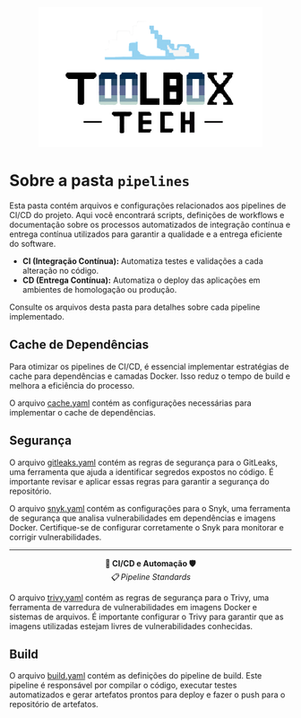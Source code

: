 <p align="center">
  <img src="../../img/tbx.png" alt="Logo Toolbox" width="400"/>
</p>

# Sobre a pasta `pipelines`

Esta pasta contém arquivos e configurações relacionados aos pipelines de CI/CD do projeto. Aqui você encontrará scripts, definições de workflows e documentação sobre os processos automatizados de integração contínua e entrega contínua utilizados para garantir a qualidade e a entrega eficiente do software.

- **CI (Integração Contínua):** Automatiza testes e validações a cada alteração no código.
- **CD (Entrega Contínua):** Automatiza o deploy das aplicações em ambientes de homologação ou produção.

Consulte os arquivos desta pasta para detalhes sobre cada pipeline implementado.

## Cache de Dependências

Para otimizar os pipelines de CI/CD, é essencial implementar estratégias de cache para dependências e camadas Docker. Isso reduz o tempo de build e melhora a eficiência do processo.

O arquivo [cache.yaml](./cache/cache.yaml) contém as configurações necessárias para implementar o cache de dependências. 

## Segurança

O arquivo [gitleaks.yaml](./security/gitleaks.yaml) contém as regras de segurança para o GitLeaks, uma ferramenta que ajuda a identificar segredos expostos no código. É importante revisar e aplicar essas regras para garantir a segurança do repositório.

O arquivo [snyk.yaml](./security/snyk.yaml) contém as configurações para o Snyk, uma ferramenta de segurança que analisa vulnerabilidades em dependências e imagens Docker. Certifique-se de configurar corretamente o Snyk para monitorar e corrigir vulnerabilidades.

---

<p align="center">
  <strong>🚀 CI/CD e Automação 🛡️</strong><br>
    <em>📋 Pipeline Standards</em>
</p>

O arquivo [trivy.yaml](./security/trivy.yaml) contém as regras de segurança para o Trivy, uma ferramenta de varredura de vulnerabilidades em imagens Docker e sistemas de arquivos. É importante configurar o Trivy para garantir que as imagens utilizadas estejam livres de vulnerabilidades conhecidas.


## Build

O arquivo [build.yaml](./build/build.yaml) contém as definições do pipeline de build. Este pipeline é responsável por compilar o código, executar testes automatizados e gerar artefatos prontos para deploy e fazer o push para o repositório de artefatos.
